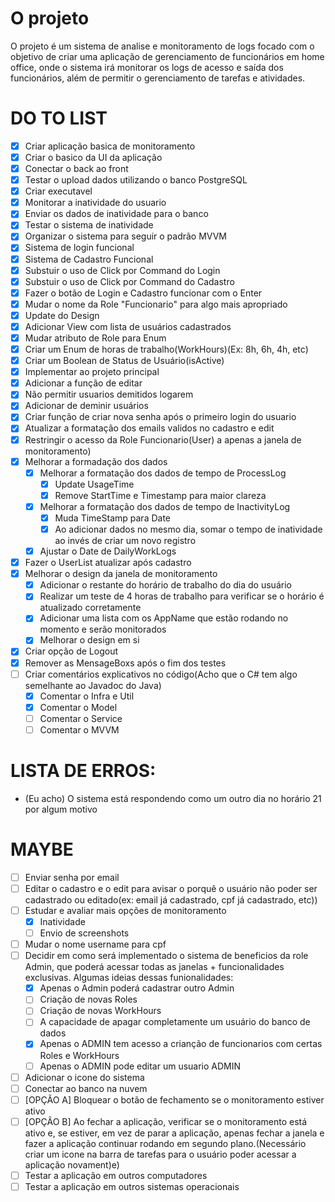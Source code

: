 ﻿# O projeto
O projeto é um sistema de analise e monitoramento de logs focado com o objetivo de criar uma aplicação de gerenciamento de funcionários em home office, onde o sistema irá monitorar os logs de acesso e saída dos funcionários, além de permitir o gerenciamento de tarefas e atividades.

# DO TO LIST
- [x] Criar aplicação basica de monitoramento
- [x] Criar o basico da UI da aplicação
- [x] Conectar o back ao front
- [x] Testar o upload dados utilizando o banco PostgreSQL
- [x] Criar executavel <!-- C:source\repos\TCC_WPF\TCC_WPF\bin\Release\net8.0-windows -->
- [x] Monitorar a inatividade do usuario
- [x] Enviar os dados de inatividade para o banco
- [x] Testar o sistema de inatividade
- [x] Organizar o sistema para seguir o padrão MVVM
- [x] Sistema de login funcional
- [x] Sistema de Cadastro Funcional
- [x] Substuir o uso de Click por Command do Login
- [x] Substuir o uso de Click por Command do Cadastro
- [x] Fazer o botão de Login e Cadastro funcionar com o Enter
- [x] Mudar o nome da Role "Funcionario" para algo mais apropriado
- [x] Update do Design
- [x] Adicionar View com lista de usuários cadastrados
- [x] Mudar atributo de Role para Enum
- [x] Criar um Enum de horas de trabalho(WorkHours)(Ex: 8h, 6h, 4h, etc)
- [x] Criar um Boolean de Status de Usuário(isActive)
- [x] Implementar ao projeto principal
- [x] Adicionar a função de editar
- [x] Não permitir usuarios demitidos logarem
- [x] Adicionar de deminir usuários
- [x] Criar função de criar nova senha após o primeiro login do usuario
- [x] Atualizar a formatação dos emails validos no cadastro e edit
- [x] Restringir o acesso da Role Funcionario(User) a apenas a janela de monitoramento)
- [x] Melhorar a formadação dos dados
	- [x] Melhorar a formatação dos dados de tempo de ProcessLog
		- [x] Update UsageTime
		- [x] Remove StartTime e Timestamp para maior clareza
	- [x] Melhorar a formatação dos dados de tempo de InactivityLog
		- [x] Muda TimeStamp para Date
		- [x] Ao adicionar dados no mesmo dia, somar o tempo de inatividade ao invés de criar um novo registro
	- [x] Ajustar o Date de DailyWorkLogs
- [x] Fazer o UserList atualizar após cadastro
- [x] Melhorar o design da janela de monitoramento
	- [x] Adicionar o restante do horário de trabalho do dia do usuário
	- [x] Realizar um teste de 4 horas de trabalho para verificar se o horário é atualizado corretamente 
	- [x] Adicionar uma lista com os AppName que estão rodando no momento e serão monitorados
	- [x] Melhorar o design em si
- [x] Criar opção de Logout
- [x] Remover as MensageBoxs após o fim dos testes
- [ ] Criar comentários explicativos no código(Acho que o C# tem algo semelhante ao Javadoc do Java)
	- [x] Comentar o Infra e Util
	- [x] Comentar o Model
	- [ ] Comentar o Service
	- [ ] Comentar o MVVM

# LISTA DE ERROS:
- (Eu acho) O sistema está respondendo como um outro dia no horário 21 por algum motivo

# MAYBE
- [ ] Enviar senha por email
- [ ] Editar o cadastro e o edit para avisar o porquê o usuário não poder ser cadastrado ou editado(ex: email já cadastrado, cpf já cadastrado, etc))
- [ ] Estudar e avaliar mais opções de monitoramento
	- [x] Inatividade
	- [ ] Envio de screenshots
- [ ] Mudar o nome username para cpf
- [ ] Decidir em como será implementado o sistema de beneficios da role Admin, que poderá acessar todas as janelas + funcionalidades exclusivas. Algumas ideias dessas funionalidades: 
	- [x] Apenas o Admin poderá cadastrar outro Admin
	- [ ] Criação de novas Roles
	- [ ] Criação de novas WorkHours
	- [ ] A capacidade de apagar completamente um usuário do banco de dados
	- [x] Apenas o ADMIN tem acesso a crianção de funcionarios com certas Roles e WorkHours
	- [ ] Apenas o ADMIN pode editar um usuario ADMIN
- [ ] Adicionar o icone do sistema
- [ ] Conectar ao banco na nuvem
- [ ] [OPÇÃO A] Bloquear o botão de fechamento se o monitoramento estiver ativo
- [ ] [OPÇÃO B] Ao fechar a aplicação, verificar se o monitoramento está ativo e, se estiver, em vez de parar a aplicação, apenas fechar a janela e fazer a aplicação continuar rodando em segundo plano.(Necessário criar um icone na barra de tarefas para o usuário poder acessar a aplicação novament)e)
- [ ] Testar a aplicação em outros computadores
- [ ] Testar a aplicação em outros sistemas operacionais
